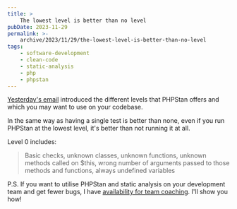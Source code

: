 ```yaml
---
title: >
    The lowest level is better than no level
pubDate: 2023-11-29
permalink: >-
    archive/2023/11/29/the-lowest-level-is-better-than-no-level
tags:
    - software-development
    - clean-code
    - static-analysis
    - php
    - phpstan
---
```


[Yesterday's email][yesterday] introduced the different levels that PHPStan offers and which you may want to use on your codebase.

In the same way as having a single test is better than none, even if you run PHPStan at the lowest level, it's better than not running it at all.

Level 0 includes:

> Basic checks, unknown classes, unknown functions, unknown methods called on $this, wrong number of arguments passed to those methods and functions, always undefined variables

P.S. If you want to utilise PHPStan and static analysis on your development team and get fewer bugs, I have [availability for team coaching][coaching]. I'll show you how!

[coaching]: {{site.url}}/team-coaching
[yesterday]: {{site.url}}/archive/2023/11/28/which-phpstan-level-should-you-use
